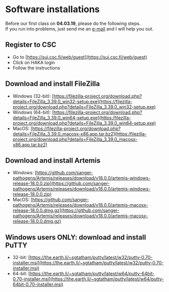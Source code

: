 # Software installations

Before our first class on **04.03.19**, please do the following steps.  
If you run into problems, just send me an [e-mail](mailto:igor.pessi@helsinki.fi) and I will help you out.

## Register to CSC

* Go to [https://sui.csc.fi/web/guest](https://sui.csc.fi/web/guest)
* Click on HAKA login
* Follow the instructions

## Download and install FileZilla

* Windows (32-bit):
[https://filezilla-project.org/download.php?details=FileZilla_3.39.0_win32-setup.exe](https://filezilla-project.org/download.php?details=FileZilla_3.39.0_win32-setup.exe)
* Windows (64-bit):
[https://filezilla-project.org/download.php?details=FileZilla_3.39.0_win64-setup.exe](https:/filezilla-project.org/download.php?details=FileZilla_3.39.0_win64-setup.exe)
* MacOS:
[https://filezilla-project.org/download.php?details=FileZilla_3.39.0_macosx-x86.app.tar.bz2](https:/filezilla-project.org/download.php?details=FileZilla_3.39.0_macosx-x86.app.tar.bz2)

## Download and install Artemis

* Windows:
[https://github.com/sanger-pathogens/Artemis/releases/download/v18.0.0/artemis-windows-release-18.0.0.zip](https://github.com/sanger-pathogens/Artemis/releases/download/v18.0.0/artemis-windows-release-18.0.0.zip)
* MacOS:
[https://github.com/sanger-pathogens/Artemis/releases/download/v18.0.0/artemis-macosx-release-18.0.0.dmg.gz](https://github.com/sanger-pathogens/Artemis/releases/download/v18.0.0/artemis-macosx-release-18.0.0.dmg.gz)

## Windows users ONLY: download and install PuTTY

* 32-bit: [https://the.earth.li/~sgtatham/putty/latest/w32/putty-0.70-installer.msi](https://the.earth.li/~sgtatham/putty/latest/w32/putty-0.70-installer.msi)
* 64-bit: [https://the.earth.li/~sgtatham/putty/latest/w64/putty-64bit-0.70-installer.msi](https://the.earth.li/~sgtatham/putty/latest/w64/putty-64bit-0.70-installer.msi)
